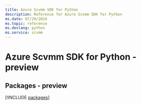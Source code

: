 ```yaml
---
title: Azure Scvmm SDK for Python
description: Reference for Azure Scvmm SDK for Python
ms.date: 07/29/2024
ms.topic: reference
ms.devlang: python
ms.service: scvmm
---
```

# Azure Scvmm SDK for Python - preview
## Packages - preview
[!INCLUDE [packages](scvmm-index.md)]